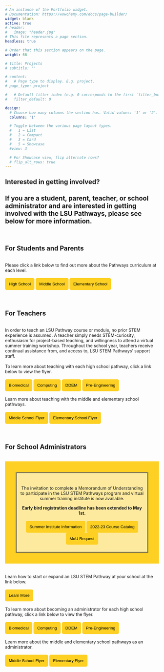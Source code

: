 ```yaml
---
# An instance of the Portfolio widget.
# Documentation: https://wowchemy.com/docs/page-builder/
widget: blank
active: true
# header:
#   image: "header.jpg"
# This file represents a page section.
headless: true

# Order that this section appears on the page.
weight: 66

# title: Projects
# subtitle: ''

# content:
#   # Page type to display. E.g. project.
# page_type: project

#   # Default filter index (e.g. 0 corresponds to the first `filter_button` instance below).
#   filter_default: 0

design:
  # Choose how many columns the section has. Valid values: '1' or '2'.
  columns: '1'

  # Toggle between the various page layout types.
  #   1 = List
  #   2 = Compact
  #   3 = Card
  #   5 = Showcase
  #view: 3

  # For Showcase view, flip alternate rows?
  # flip_alt_rows: true
---
```


## **Interested in getting involved?**
## If you are a student, parent, teacher, or school administrator and are interested in getting involved with the LSU Pathways, please see below for more information.
<br>

## For Students and Parents
<br>
Please click a link below to find out more about the Pathways curriculum at each level.
<br>
<br>
<a href="../../project/high-school/" target="_blank"><button style= "background-color:#fdd023; border: none ; border-radius: 5px; padding: 12px"> High School </button></a> <a href="../../project/middle-school/" target="_blank"><button style= "background-color:#fdd023; border: none ; border-radius: 5px; padding: 12px"> Middle School</button></a> <a href="../../project/elementary-school/" target="_blank"><button style= "background-color:#fdd023; border: none ; border-radius: 5px; padding: 12px"> Elementary School </button></a>
<br>
<br>


<br>

## For Teachers
<br>
In order to teach an LSU Pathway course or module, no prior STEM experience is assumed. A teacher simply needs STEM-curiosity, enthusiasm for project-based teaching, and willingness to attend a virtual summer training workshop. Throughout the school year, teachers receive continual assistance from, and access to, LSU STEM Pathways’ support staff.
<br>
<br>
To learn more about teaching with each high school pathway, click a link below to view the flyer.
<br>
<br>
<a href="../../brochures/BiomedTeacher.pdf" target="_blank"><button style= "background-color:#fdd023; border: none ; border-radius: 5px; padding: 12px"> Biomedical</button></a> <a href="../../brochures/ComputingTeacher.pdf" target="_blank"><button style= "background-color:#fdd023; border: none ; border-radius: 5px; padding: 12px"> Computing</button></a> <a href="../../brochures/DDEMTeacher.pdf" target="_blank"><button style= "background-color:#fdd023; border: none ; border-radius: 5px; padding: 12px"> DDEM</button></a> <a href="../../brochures/PreEngineeringTeacher.pdf" target="_blank"><button style= "background-color:#fdd023; border: none ; border-radius: 5px; padding: 12px"> Pre-Engineering </button></a> 
<br>
<br>
Learn more about teaching with the middle and elementary school pathways.
<br>
<br>
<a href="../../brochures/MiddleSchoolFlyer.pdf" target="_blank"><button style= "background-color:#fdd023; border: none ; border-radius: 5px; padding: 12px"> Middle School Flyer </button></a> <a href="../../brochures/ElementaryBrochure.pdf" target="_blank"> <button style= "background-color:#fdd023; border: none ; border-radius: 5px; padding: 12px"> Elementary School Flyer</button></a>
<br>
<br>


<br>

## For School Administrators
<br>
<div style="background-color:#fdd023; padding: 35px ">

<div style="background-color:#ffffff90; font-color: #000000; border-style: double; padding: 10px">
<br>
<center>

The invitation to complete a Memorandum of Understanding to participate in the LSU STEM Pathways program and virtual summer training institute is now available.
<br>

**Early bird registration deadline has been extended to May 1st.**
<br>
<br>
<a href="../../brochures/HSInvitation.pdf" target="_blank"><button style= "background-color:#fdd023; border: none ; border-radius: 5px; padding: 12px"> Summer Institute Information </button></a> 
<a href="../../brochures/CourseCatalog2022.pdf" target="_blank"><button style= "background-color:#fdd023; border: none ; border-radius: 5px; padding: 12px"> 2022-23 Course Catalog </button></a> <a href=" https://college-readiness.lsu.edu/pathways/" target="_blank"><button style= "background-color:#fdd023; border: none ; border-radius: 5px; padding: 12px"> MoU Request </button></a>
<br>

 </center>
 </div>
</div>
<br>
<br>
Learn how to start or expand an LSU STEM Pathway at your school at the link below.
<br>
<br>
<a href="../../brochures/Slide-School.pdf" target="_blank"><button style= "background-color:#fdd023; border: none ; border-radius: 5px; padding: 12px">Learn More</button></a>
<br>
<br>
To learn more about becoming an administrator for each high school pathway, click a link below to view the flyer.
<br>
<br>
<a href="../../brochures/BiomedAdmin.pdf" target="_blank"><button style= "background-color:#fdd023; border: none ; border-radius: 5px; padding: 12px">Biomedical</button></a> <a href="../../brochures/ComputingAdmin.pdf" target="_blank"><button style= "background-color:#fdd023; border: none ; border-radius: 5px; padding: 12px"> Computing</button></a> <a href="../../brochures/DDEMAdmin.pdf" target="_blank"><button style= "background-color:#fdd023; border: none ; border-radius: 5px; padding: 12px"> DDEM</button></a> <a href="../../brochures/PreEngineeringAdmin.pdf" target="_blank"><button style= "background-color:#fdd023; border: none ; border-radius: 5px; padding: 12px"> Pre-Engineering </button></a>
<br>
<br>
Learn more about the middle and elementary school pathways as an administrator.
<br>
<br>
<a href="../../brochures/MiddleSchoolFlyer.pdf" target="_blank"><button style= "background-color:#fdd023; border: none ; border-radius: 5px; padding: 12px"> Middle School Flyer </button></a> <a href="../../brochures/ElementaryBrochure.pdf" target="_blank"><button style= "background-color:#fdd023; border: none ; border-radius: 5px; padding: 12px"> Elementary Flyer </button></a> 
<br></br>
 